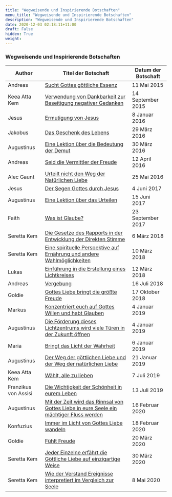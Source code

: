 ```yaml
---
title: "Wegweisende und Inspirierende Botschaften"
menu_title: "Wegweisende und Inspirierende Botschaften"
description: "Wegweisende und Inspirierende Botschaften"
date: 2020-12-03 02:18:11+11:00
draft: False
hidden: True
weight:
---
```

### Wegweisende und Inspirierende Botschaften

**Author** | **Titel der Botschaft** | **Datum der Botschaft**  
---|---|---
Andreas | [Sucht Gottes göttliche Essenz](/aktuelle-botschaften/aktuelle-botschaften-in-reihenfolge-des-datums/aktuelle-botschaften-2015/sucht-gottes-goettliche-essenz-af-andreas-11-mai-2015/) | 11 Mai 2015
Keea Atta Kem | [Verwendung von Dankbarkeit zur Beseitigung negativer Gedanken](/aktuelle-botschaften/aktuelle-botschaften-in-reihenfolge-des-datums/aktuelle-botschaften-2015/verwendung-von-dankbarkeit-zur-beseitigung-negativer-gedanken-af-keea-atta-kem-14-september-2015/) | 14 September 2015
Jesus | [Ermutigung von Jesus](/aktuelle-botschaften/aktuelle-botschaften-in-reihenfolge-des-datums/aktuelle-botschaften-2016/ermutigung-von-jesus-af-jesus-8-januar-2016/) | 8 Januar 2016
Jakobus | [Das Geschenk des Lebens](/aktuelle-botschaften/aktuelle-botschaften-in-reihenfolge-des-datums/aktuelle-botschaften-2016/das-geschenk-des-lebens-af-jakobus-29-maerz-2016/) | 29 März 2016
Augustinus | [Eine Lektion über die Bedeutung der Demut](/aktuelle-botschaften/aktuelle-botschaften-in-reihenfolge-des-datums/aktuelle-botschaften-2016/eine-lektion-ueber-die-bedeutung-der-demut-af-augustinus-30-maerz-2016/) | 30 März 2016
Andreas | [Seid die Vermittler der Freude](/aktuelle-botschaften/aktuelle-botschaften-in-reihenfolge-des-datums/aktuelle-botschaften-2016/seid-die-vermittler-der-freude-af-andreas-12-april-2016/) | 12 April 2016
Alec Gaunt | [Urteilt nicht den Weg der Natürlichen Liebe](/aktuelle-botschaften/aktuelle-botschaften-in-reihenfolge-des-datums/aktuelle-botschaften-2016/urteilt-nicht-den-weg-der-natuerlichen-liebe-af-alec-gaunt-25-mai-2016/) | 25 Mai 2016
Jesus | [Der Segen Gottes durch Jesus](/aktuelle-botschaften/aktuelle-botschaften-in-reihenfolge-des-datums/aktuelle-botschaften-2017/der-segen-gottes-durch-jesus-af-jesus-4-juni-2017/) | 4 Juni 2017
Augustinus | [Eine Lektion über das Urteilen](/aktuelle-botschaften/aktuelle-botschaften-in-reihenfolge-des-datums/aktuelle-botschaften-2017/eine-lektion-ueber-das-urteilen-af-augustinus-15-juni-2017/) | 15 Juni 2017
Faith | [Was ist Glaube?](/aktuelle-botschaften/aktuelle-botschaften-in-reihenfolge-des-datums/aktuelle-botschaften-2017/was-ist-glaube-af-faith-23-september-2017/) | 23 September 2017
Seretta Kem | [Die Gesetze des Rapports in der Entwicklung der Direkten Stimme](/aktuelle-botschaften/aktuelle-botschaften-in-reihenfolge-des-datums/aktuelle-botschaften-2018/die-gesetze-des-rapports-in-der-entwicklung-der-direkten-stimme-af-seretta-kem-6-maerz-2018/) | 6 März 2018
Seretta Kem | [Eine spirituelle Perspektive auf Ernährung und andere Wahlmöglichkeiten](/aktuelle-botschaften/aktuelle-botschaften-in-reihenfolge-des-datums/aktuelle-botschaften-2018/eine-spirituelle-perspektive-auf-ernaehrung-und-andere-wahlmoeglichkeiten-af-seretta-kem-10-maerz-2018/) | 10 März 2018
Lukas | [Einführung in die Erstellung eines Lichtkreises](/aktuelle-botschaften/aktuelle-botschaften-in-reihenfolge-des-datums/aktuelle-botschaften-2018/einfuehrung-in-die-erstellung-eines-lichtkreises-af-lukas-12-maerz-2018/) | 12 März 2018
Andreas | [Vergebung](/aktuelle-botschaften/aktuelle-botschaften-in-reihenfolge-des-datums/aktuelle-botschaften-2018/vergebung-af-andreas-16-juli-2018/) | 16 Juli 2018
Goldie | [Gottes Liebe bringt die größte Freude](/aktuelle-botschaften/aktuelle-botschaften-in-reihenfolge-des-datums/aktuelle-botschaften-2018/gottes-liebe-bringt-die-groesste-freude-af-goldie-17-oktober-2018/) | 17 Oktober 2018
Markus | [Konzentriert euch auf Gottes Willen und habt Glauben](/aktuelle-botschaften/aktuelle-botschaften-in-reihenfolge-des-datums/aktuelle-botschaften-2019/konzentriert-euch-auf-gottes-willen-und-habt-glauben-af-markus-4-januar-2019/) | 4 Januar 2019
Augustinus | [Die Förderung dieses Lichtzentrums wird viele Türen in der Zukunft öffnen](/aktuelle-botschaften/aktuelle-botschaften-in-reihenfolge-des-datums/aktuelle-botschaften-2019/die-foerderung-dieses-lichtzentrums-wird-viele-tueren-in-der-zukunft-oeffnen-af-augustinus-4-januar-2019/) | 4 Januar 2019
Maria | [Bringt das Licht der Wahrheit](/aktuelle-botschaften/aktuelle-botschaften-in-reihenfolge-des-datums/aktuelle-botschaften-2019/bringt-das-licht-der-wahrheit-af-maria-6-januar-2019/) | 6 Januar 2019
Augustinus | [Der Weg der göttlichen Liebe und der Weg der natürlichen Liebe](/aktuelle-botschaften/aktuelle-botschaften-in-reihenfolge-des-datums/aktuelle-botschaften-2019/der-weg-der-goettlichen-liebe-und-der-weg-der-natuerlichen-liebe-af-augustinus-21-januar-2019/) | 21 Januar 2019
Keea Atta Kem | [Wählt, alle zu lieben](/aktuelle-botschaften/aktuelle-botschaften-in-reihenfolge-des-datums/aktuelle-botschaften-2019/waehlt-alle-zu-lieben-af-keea-atta-kem-7-juli-2019/) | 7 Juli 2019
Franzikus von Assisi | [Die Wichtigkeit der Schönheit in eurem Leben](/aktuelle-botschaften/aktuelle-botschaften-in-reihenfolge-des-datums/aktuelle-botschaften-2019/die-wichtigkeit-der-schoenheit-in-eurem-leben-af-franzikus-von-assisi-13-juli-2019/) | 13 Juli 2019
Augustinus | [Mit der Zeit wird das Rinnsal von Gottes Liebe in eure Seele ein mächtiger Fluss werden](/aktuelle-botschaften/aktuelle-botschaften-in-reihenfolge-des-datums/aktuelle-botschaften-2020/mit-der-zeit-wird-das-rinnsal-von-gottes-liebe-in-eure-seele-ein-maechtiger-fluss-werden-af-augustinus-16-februar-2020/) | 16 Februar 2020
Konfuzius | [Immer im Licht von Gottes Liebe wandeln](/aktuelle-botschaften/aktuelle-botschaften-in-reihenfolge-des-datums/aktuelle-botschaften-2020/immer-im-licht-von-gottes-liebe-wandeln-af-konfuzius-18-februar-2020/) | 18 Februar 2020
Goldie | [Fühlt Freude](/aktuelle-botschaften/aktuelle-botschaften-in-reihenfolge-des-datums/aktuelle-botschaften-2020/fuehlt-freude-af-goldie-20-maerz-2020/) | 20 März 2020
Seretta Kem | [Jeder Einzelne erfährt die Göttliche Liebe auf einzigartige Weise](/aktuelle-botschaften/aktuelle-botschaften-in-reihenfolge-des-datums/aktuelle-botschaften-2020/jeder-einzelne-erfaehrt-die-goettliche-liebe-auf-einzigartige-weise-af-seretta-kem-30-maerz-2020/) | 30 März 2020
Seretta Kem | [Wie der Verstand Ereignisse interpretiert im Vergleich zur Seele](/aktuelle-botschaften/aktuelle-botschaften-in-reihenfolge-des-datums/aktuelle-botschaften-2020/wie-der-verstand-ereignisse-interpretiert-im-vergleich-zur-seele-af-seretta-kem-8-mai-2020/) | 8 Mai 2020
